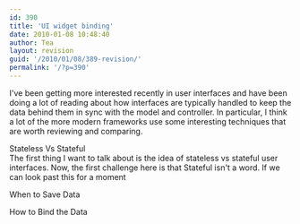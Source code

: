 ```yaml
---
id: 390
title: 'UI widget binding'
date: 2010-01-08 10:48:40
author: Tea
layout: revision
guid: '/2010/01/08/389-revision/'
permalink: '/?p=390'
---
```


I've been getting more interested recently in user interfaces and have been doing a lot of reading about how interfaces are typically handled to keep the data behind them in sync with the model and controller. In particular, I think a lot of the more modern frameworks use some interesting techniques that are worth reviewing and comparing.

Stateless Vs Stateful  
The first thing I want to talk about is the idea of stateless vs stateful user interfaces. Now, the first challenge here is that Stateful isn't a word. If we can look past this for a moment

When to Save Data

How to Bind the Data